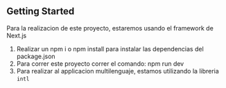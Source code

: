 
## Getting Started
Para la realizacion de este proyecto, estaremos usando el framework de Next.js
 
 1. Realizar un npm i o npm install para instalar las dependencias del package.json
 2. Para correr este proyecto correr el comando: npm run dev
 3. Para realizar al applicacion multilenguaje, estamos utilizando la libreria ``intl``
